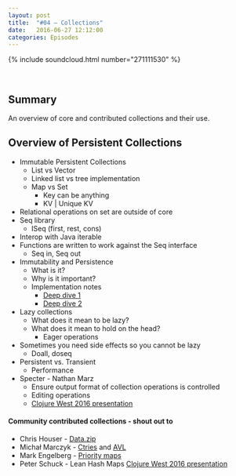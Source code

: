 ```yaml
---
layout: post
title:  "#04 – Collections"
date:   2016-06-27 12:12:00
categories: Episodes
---
```


{% include soundcloud.html number="271111530" %}

<br>

## Summary
An overview of core and contributed collections and their use.

## Overview of Persistent Collections

- Immutable Persistent Collections
    - List vs Vector
    - Linked list vs tree implementation
    - Map vs Set
        - Key can be anything
        - KV \| Unique KV
- Relational operations on set are outside of core
- Seq library
    - ISeq (first, rest, cons)
- Interop with Java iterable
- Functions are written to work against the Seq interface
    - Seq in, Seq out
- Immutability and Persistence
    - What is it?
    - Why is it important?
    - Implementation notes
        - <a href="http://hypirion.com/musings/understanding-persistent-vector-pt-1" 
            target="_blank">Deep dive 1</a>
        - <a href="http://hypirion.com/musings/understanding-persistent-vector-pt-2" 
            target="_blank">Deep dive 2</a>
- Lazy collections
    - What does it mean to be lazy?
    - What does it mean to hold on the head?
        - Eager operations
- Sometimes you need side effects so you cannot be lazy
    - Doall, doseq
- Persistent vs. Transient
    - Performance
- Specter - Nathan Marz
    - Ensure output format of collection operations is controlled
    - Editing operations
    - <a href="https://www.youtube.com/watch?v=VTCy_DkAJGk" 
        target="_blank">Clojure West 2016 presentation</a> 

#### Community contributed collections - shout out to
- Chris Houser - <a href="https://github.com/clojure/data.zip/" target="_blank">Data.zip</a>
- Michał Marczyk - <a href="https://github.com/michalmarczyk/ctries.clj" target="_blank">Ctries</a> and 
<a href="https://github.com/clojure/data.avl" target="_blank">AVL</a>
- Mark Engelberg - <a href="https://github.com/clojure/data.priority-map/" target="_blank">Priority maps</a>
- Peter Schuck - Lean Hash Maps <a href=" https://www.youtube.com/watch?v=GibNOQVelFY" target="_blank">Clojure West 2016 
presentation</a>


